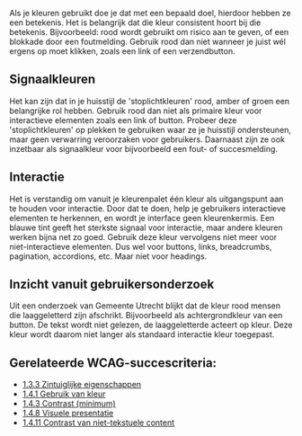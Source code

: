 <!-- @license CC0-1.0 -->

Als je kleuren gebruikt doe je dat met een bepaald doel, hierdoor hebben ze een betekenis. Het is belangrijk dat die kleur consistent hoort bij die betekenis. Bijvoorbeeld: rood wordt gebruikt om risico aan te geven, of een blokkade door een foutmelding. Gebruik rood dan niet wanneer je juist wél ergens op moet klikken, zoals een link of een verzendbutton.

## Signaalkleuren

Het kan zijn dat in je huisstijl de 'stoplichtkleuren' rood, amber of groen een belangrijke rol hebben. Gebruik rood dan niet als primaire kleur voor interactieve elementen zoals een link of button. Probeer deze 'stoplichtkleuren' op plekken te gebruiken waar ze je huisstijl ondersteunen, maar geen verwarring veroorzaken voor gebruikers. Daarnaast zijn ze ook inzetbaar als signaalkleur voor bijvoorbeeld een fout- of succesmelding.

## Interactie

Het is verstandig om vanuit je kleurenpalet één kleur als uitgangspunt aan te houden voor interactie. Door dat te doen, help je gebruikers interactieve elementen te herkennen, en wordt je interface geen kleurenkermis. Een blauwe tint geeft het sterkste signaal voor interactie, maar andere kleuren werken bijna net zo goed. Gebruik deze kleur vervolgens niet meer voor niet-interactieve elementen. Dus wel voor buttons, links, breadcrumbs, pagination, accordions, etc. Maar niet voor headings.

## Inzicht vanuit gebruikersonderzoek

Uit een onderzoek van Gemeente Utrecht blijkt dat de kleur rood mensen die laaggeletterd zijn afschrikt. Bijvoorbeeld als achtergrondkleur van een button. De tekst wordt niet gelezen, de laaggeletterde acteert op kleur. Deze kleur wordt daarom niet langer als standaard interactie kleur toegepast.

## Gerelateerde WCAG-succescriteria:

- [1.3.3 Zintuiglijke eigenschappen](/wcag/1.4.1)
- [1.4.1 Gebruik van kleur](/wcag/1.4.1)
- [1.4.3 Contrast (minimum)](/wcag/1.4.3)
- [1.4.8 Visuele presentatie](/wcag/1.4.3)
- [1.4.11 Contrast van niet-tekstuele content](/wcag/1.4.11)
